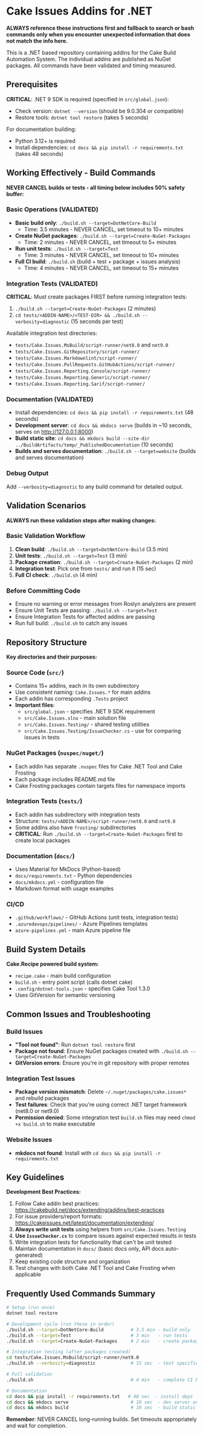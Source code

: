 # Cake Issues Addins for .NET

**ALWAYS reference these instructions first and fallback to search or bash commands only when you encounter unexpected information that does not match the info here.**

This is a .NET based repository containing addins for the Cake Build Automation System. The individual addins are published as NuGet packages. All commands have been validated and timing measured.

## Prerequisites

**CRITICAL**: .NET 9 SDK is required (specified in `src/global.json`):
- Check version: `dotnet --version` (should be 9.0.304 or compatible)
- Restore tools: `dotnet tool restore` (takes 5 seconds)

For documentation building:
- Python 3.12+ is required
- Install dependencies: `cd docs && pip install -r requirements.txt` (takes 48 seconds)

## Working Effectively - Build Commands

**NEVER CANCEL builds or tests - all timing below includes 50% safety buffer:**

### Basic Operations (VALIDATED)
- **Basic build only**: `./build.sh --target=DotNetCore-Build` 
  - Time: 3.5 minutes - NEVER CANCEL, set timeout to 10+ minutes
- **Create NuGet packages**: `./build.sh --target=Create-NuGet-Packages`
  - Time: 2 minutes - NEVER CANCEL, set timeout to 5+ minutes  
- **Run unit tests**: `./build.sh --target=Test`
  - Time: 3 minutes - NEVER CANCEL, set timeout to 10+ minutes
- **Full CI build**: `./build.sh` (build + test + package + issues analysis)
  - Time: 4 minutes - NEVER CANCEL, set timeout to 15+ minutes

### Integration Tests (VALIDATED)
**CRITICAL**: Must create packages FIRST before running integration tests:
1. `./build.sh --target=Create-NuGet-Packages` (2 minutes)
2. `cd tests/<ADDIN-NAME>/<TEST-DIR> && ./build.sh --verbosity=diagnostic` (15 seconds per test)

Available integration test directories:
- `tests/Cake.Issues.MsBuild/script-runner/net8.0` and `net9.0`
- `tests/Cake.Issues.GitRepository/script-runner/`
- `tests/Cake.Issues.Markdownlint/script-runner/`
- `tests/Cake.Issues.PullRequests.GitHubActions/script-runner/`
- `tests/Cake.Issues.Reporting.Console/script-runner/`
- `tests/Cake.Issues.Reporting.Generic/script-runner/`
- `tests/Cake.Issues.Reporting.Sarif/script-runner/`

### Documentation (VALIDATED)
- Install dependencies: `cd docs && pip install -r requirements.txt` (48 seconds)
- **Development server**: `cd docs && mkdocs serve` (builds in ~10 seconds, serves on http://127.0.0.1:8000)
- **Build static site**: `cd docs && mkdocs build --site-dir ../BuildArtifacts/temp/_PublishedDocumentation` (10 seconds)
- **Builds and serves documentation**: `./build.sh --target=website` (builds and serves documentation)

### Debug Output
Add `--verbosity=diagnostic` to any build command for detailed output.

## Validation Scenarios

**ALWAYS run these validation steps after making changes:**

### Basic Validation Workflow
1. **Clean build**: `./build.sh --target=DotNetCore-Build` (3.5 min)
2. **Unit tests**: `./build.sh --target=Test` (3 min) 
3. **Package creation**: `./build.sh --target=Create-NuGet-Packages` (2 min)
4. **Integration test**: Pick one from `tests/` and run it (15 sec)
5. **Full CI check**: `./build.sh` (4 min)

### Before Committing Code
- Ensure no warning or error messages from Roslyn analyzers are present
- Ensure Unit Tests are passing: `./build.sh --target=Test`
- Ensure Integration Tests for affected addins are passing
- Run full build: `./build.sh` to catch any issues

## Repository Structure

**Key directories and their purposes:**

### Source Code (`src/`)
- Contains 15+ addins, each in its own subdirectory
- Use consistent naming: `Cake.Issues.*` for main addins
- Each addin has corresponding `.Tests` project
- **Important files**:
  - `src/global.json` - specifies .NET 9 SDK requirement
  - `src/Cake.Issues.slnx` - main solution file
  - `src/Cake.Issues.Testing/` - shared testing utilities
  - `src/Cake.Issues.Testing/IssueChecker.cs` - use for comparing issues in tests

### NuGet Packages (`nuspec/nuget/`)
- Each addin has separate `.nuspec` files for Cake .NET Tool and Cake Frosting
- Each package includes README.md file
- Cake Frosting packages contain targets files for namespace imports

### Integration Tests (`tests/`)
- Each addin has subdirectory with integration tests
- Structure: `tests/<ADDIN-NAME>/script-runner/net8.0` and `net9.0`
- Some addins also have `frosting/` subdirectories
- **CRITICAL**: Run `./build.sh --target=Create-NuGet-Packages` first to create local packages

### Documentation (`docs/`)
- Uses Material for MkDocs (Python-based)
- `docs/requirements.txt` - Python dependencies  
- `docs/mkdocs.yml` - configuration file
- Markdown format with usage examples

### CI/CD
- `.github/workflows/` - GitHub Actions (unit tests, integration tests)
- `.azuredevops/pipelines/` - Azure Pipelines templates
- `azure-pipelines.yml` - main Azure pipeline file

## Build System Details

**Cake.Recipe powered build system:**
- `recipe.cake` - main build configuration
- `build.sh` - entry point script (calls dotnet cake)
- `.config/dotnet-tools.json` - specifies Cake Tool 1.3.0
- Uses GitVersion for semantic versioning

## Common Issues and Troubleshooting

### Build Issues
- **"Tool not found"**: Run `dotnet tool restore` first
- **Package not found**: Ensure NuGet packages created with `./build.sh --target=Create-NuGet-Packages`
- **GitVersion errors**: Ensure you're in git repository with proper remotes

### Integration Test Issues  
- **Package version mismatch**: Delete `~/.nuget/packages/cake.issues*` and rebuild packages
- **Test failures**: Check that you're using correct .NET target framework (net8.0 or net9.0)
- **Permission denied**: Some integration test `build.sh` files may need `chmod +x build.sh` to make executable

### Website Issues
- **mkdocs not found**: Install with `cd docs && pip install -r requirements.txt`

## Key Guidelines

**Development Best Practices:**
1. Follow Cake addin best practices: https://cakebuild.net/docs/extending/addins/best-practices
2. For issue providers/report formats: https://cakeissues.net/latest/documentation/extending/
3. **Always write unit tests** using helpers from `src/Cake.Issues.Testing`
4. **Use `IssueChecker.cs`** to compare issues against expected results in tests
5. Write integration tests for functionality that can't be unit tested
6. Maintain documentation in `docs/` (basic docs only, API docs auto-generated)
7. Keep existing code structure and organization
8. Test changes with both Cake .NET Tool and Cake Frosting when applicable

## Frequently Used Commands Summary

```bash
# Setup (run once)
dotnet tool restore

# Development cycle (run these in order)
./build.sh --target=DotNetCore-Build          # 3.5 min - build only
./build.sh --target=Test                      # 3 min   - run tests  
./build.sh --target=Create-NuGet-Packages     # 2 min   - create packages

# Integration testing (after packages created)
cd tests/Cake.Issues.MsBuild/script-runner/net9.0
./build.sh --verbosity=diagnostic             # 15 sec  - test specific addin

# Full validation
./build.sh                                    # 4 min   - complete CI build

# Documentation
cd docs && pip install -r requirements.txt   # 48 sec  - install deps
cd docs && mkdocs serve                       # 10 sec  - dev server on http://127.0.0.1:8000
cd docs && mkdocs build                       # 10 sec  - build static site
```

**Remember**: NEVER CANCEL long-running builds. Set timeouts appropriately and wait for completion.
